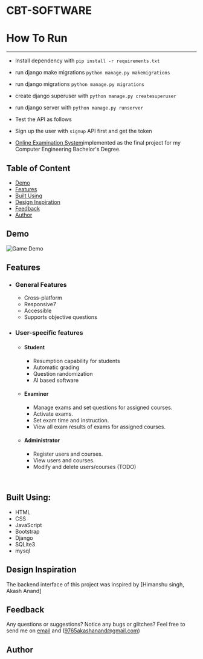 # CBT-SOFTWARE
# How To Run
------------------------------------------------------------------------
- Install dependency with `pip install -r requirements.txt`
- run django make migrations `python manage.py makemigrations`
- run django migrations `python manage.py migrations`
- create django superuser with `python manage.py createsuperuser`
- run django server with `python manage.py runserver`
- Test the API as follows

- Sign up the user with `signup` API first and get the token
- [Online Examination System](https://www.linkedin.com/in/akashanand6353/)implemented as the final project for my Computer Engineering Bachelor's Degree.

## Table of Content
* [Demo](#demo)
* [Features](#features)
* [Built Using](#built-using)
* [Design Inspiration](#design-inspo)
* [Feedback](#feedback)
* [Author](#author)



## <a name="demo"></a>  Demo
![Game Demo](assets/images/demo.gif)

## <a name="features"></a>  Features
* ### General Features
    - Cross-platform
    - Responsive7
    - Accessible
    - Supports objective questions

        
* ### User-specific features
    * #### Student
        
        - Resumption capability for students
        - Automatic grading
        - Question randomization
        - AI based software         
    * #### Examiner
        
        - Manage exams and set questions for assigned courses.
        - Activate exams.
        - Set exam time and instruction.
        - View all exam results of exams for assigned courses.
        
    * #### Administrator
        
        - Register users and courses.
        - View users and courses.
        - Modify and delete users/courses (TODO)


<br>

## <a name="built-using"></a> Built Using:
- HTML
- CSS
- JavaScript
- Bootstrap
- Django
- SQLite3
- mysql 

## <a name="design-inspo"></a> Design Inspiration
The backend interface of this project was inspired by [Himanshu singh, Akash Anand] 

## <a name="feedback"></a> Feedback
Any questions or suggestions? Notice any bugs or glitches? Feel free to send me on [email](himanshusingh945443@gmail.com) and (9765akashanand@gmail.com)

## <a name="author"></a> Author 
